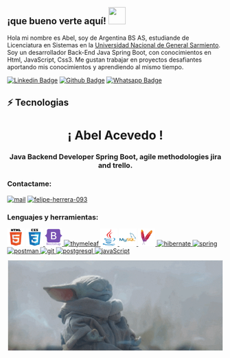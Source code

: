 ## ¡que bueno verte aquí! <img src="https://raw.githubusercontent.com/aemmadi/aemmadi/master/wave.gif" width="40px" height="40">

Hola mi nombre es Abel, soy de Argentina BS AS, estudiande de Licenciatura en Sistemas en la [Universidad Nacional de General Sarmiento](https://www.ungs.edu.ar/). 
Soy un desarrollador Back-End Java Spring Boot, con conocimientos en Html, JavaScript, Css3.
Me gustan trabajar en proyectos desafiantes aportando mis conocimientos y aprendiendo al mismo tiempo.

[![Linkedin Badge](https://img.shields.io/badge/-AbelAcevedo-blue?style=flat-square&logo=Linkedin&logoColor=white&link=https://www.linkedin.com/in/abel-fernando-acevedo/)](https://www.linkedin.com/in/abel-fernando-acevedo/)
[![Github Badge](https://img.shields.io/badge/-Abel3581-purple?style=flat-square&logo=github&logoColor=white&link=https://github.com/Abel3581)](https://github.com/Abel3581)
[![Whatsapp Badge](https://img.shields.io/badge/-541170197183-green?style=flat-square&logo=whatsapp&logoColor=white&link=https://wa.me/541170197183)](https://wa.me/541170197183)
<!--[![CV Badge](https://img.shields.io/badge/-CV-red?style=flat-square&logo=cv&logoColor=white&link=https://abel3581.github.io/CV-FULL-STACK/)](https://abel3581.github.io/CV-FULL-STACK/)-->


## ⚡ Tecnologias
<!--
![JavaScript](https://img.shields.io/badge/-JavaScript-black?style=flat-square&logo=javascript)
![Python](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?style=flat-square&logo=Python)
![React](https://img.shields.io/badge/-React-black?style=flat-square&logo=react)
![Java](https://img.shields.io/badge/-java-E34A86?style=flat-square&logo=java)
![HTML5](https://img.shields.io/badge/-HTML5-E34F26?style=flat-square&logo=html5&logoColor=white)
![CSS3](https://img.shields.io/badge/-CSS3-1572B6?style=flat-square&logo=css3)
![Bootstrap](https://img.shields.io/badge/-Bootstrap-563D7C?style=flat-square&logo=bootstrap)
![PostgreSQL](https://img.shields.io/badge/-PostgreSQL-336791?style=flat-square&logo=postgresql)
![MySQL](https://img.shields.io/badge/-MySQL-black?style=flat-square&logo=mysql)
![Php](https://img.shields.io/badge/-Php-black?style=flat-square&logo=php)
![Git](https://img.shields.io/badge/-Git-black?style=flat-square&logo=git)
![GitHub](https://img.shields.io/badge/-GitHub-181717?style=flat-square&logo=github)
![GitLab](https://img.shields.io/badge/-GitLab-FCA121?style=flat-square&logo=gitlab)
![Raspberry Pi](https://img.shields.io/badge/-Raspberry%20Pi-C51A4A?style=flat-square&logo=Raspberry-Pi)
-->
<h1 align=center>¡ Abel Acevedo !</h1>
<h3 align="center">Java Backend Developer Spring Boot, agile methodologies jira and trello.</h3>


<h3 align="left">Contactame:</h3>

<p align="left">
<a href="mailto: marzoa3581@gmail.com" target="blank"> <img align="center" src="https://upload.wikimedia.org/wikipedia/commons/0/0b/Logo_Gmail_%282015-2020%29.svg" alt="mail" height="30" width="40" /></a>
<a href="https://www.linkedin.com/in/abel-fernando-acevedo" target="blank"><img align="center" src="https://raw.githubusercontent.com/rahuldkjain/github-profile-readme-generator/master/src/images/icons/Social/linked-in-alt.svg" alt="felipe-herrera-093" height="30" width="40" /></a>
</p>
<h3 align="left">Lenguajes y herramientas:</h3>
<p align="left">
  <a href="https://www.w3.org/html/" target="_blank"> <img src="https://raw.githubusercontent.com/devicons/devicon/master/icons/html5/html5-original-wordmark.svg" alt="html5" width="40" height="40"/></a>
  <a href="https://www.w3schools.com/css/" target="_blank"> <img src="https://raw.githubusercontent.com/devicons/devicon/master/icons/css3/css3-original-wordmark.svg" alt="css3" width="40" height="40"/> </a>
  <a href="https://getbootstrap.com/" target="_blank"> <img src="https://raw.githubusercontent.com/devicons/devicon/master/icons/bootstrap/bootstrap-plain-wordmark.svg" alt="Bootstrap" width="40"/> </a>
  <a href="https://www.thymeleaf.org/download.html" target="_blank"> <img src="https://www.thymeleaf.org/images/thymeleaf.png" alt="thymeleaf" width="40"/> </a>
  <a href="https://docs.oracle.com/javase/8/" target="_blank"> <img src="https://raw.githubusercontent.com/devicons/devicon/master/icons/java/java-original.svg" alt="java" width="40" height="40"/> </a>
  <a href="https://www.mysql.com/" target="_blank"> <img src="https://raw.githubusercontent.com/devicons/devicon/master/icons/mysql/mysql-original-wordmark.svg" alt="mysql" width="40" height="40"/> </a>
  <a href="https://maven.apache.org/" target="_blank"> <img src="https://raw.githubusercontent.com/vscode-icons/vscode-icons/48eaf5a418fe5d8d29d3c2ef5c5d2a0241127de1/icons/file_type_maven.svg" alt="maven" width="40" height="40"/> </a>
  <a href="https://hibernate.org/" target="blank"> <img src="https://www.vectorlogo.zone/logos/hibernate/hibernate-icon.svg" alt="hibernate" width="40" height="40"/> </a>
  <a href="https://spring.io/" target="_blank"> <img src="https://www.vectorlogo.zone/logos/springio/springio-icon.svg" alt="spring" width="40" height="40"/> </a> 
  <a href="https://postman.com" target="_blank" rel="noreferrer"> <img src="https://www.vectorlogo.zone/logos/getpostman/getpostman-icon.svg" alt="postman" width="40" height="40"/> </a>
  <a href="https://git-scm.com/" target="_blank"> <img src="https://www.vectorlogo.zone/logos/git-scm/git-scm-icon.svg" alt="git" width="40" height="40"/> </a>
  <a href="https://www.postgresql.org/" target="_blank"> <img src="https://www.postgresql.org/media/img/about/press/elephant.png" alt="postgresql" width="40"height="40"/>
 </a>
  <a href="" target="_blank"><img src="https://www.flaticon.es/icono-gratis/js_5968292" alt="javaScript" width="40" height="40"/></a>
 

</p>


<p align="center">
  <img width="500"  src="yoda.gif">
</p>
